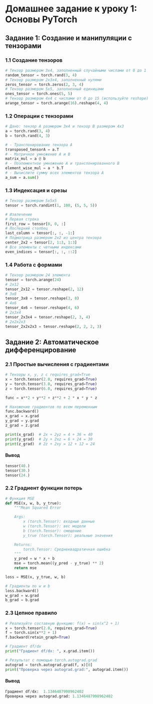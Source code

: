 # Домашнее задание к уроку 1: Основы PyTorch

## Задание 1: Создание и манипуляции с тензорами 

### 1.1 Создание тензоров 
```python
# Тензор размером 3x4, заполненный случайными числами от 0 до 1
random_tensor = torch.rand(3, 4)
# Тензор размером 2x3x4, заполненный нулями
zeros_tensor = torch.zeros(2, 3, 4)
# Тензор размером 5x5, заполненный единицами
ones_tensor = torch.ones(5, 5)
# Тензор размером 4x4 с числами от 0 до 15 (используйте reshape)
arange_tensor = torch.arange(16).reshape(4, 4)
```

### 1.2 Операции с тензорами

```python
# Дано: тензор A размером 3x4 и тензор B размером 4x3
a = torch.rand(3, 4)
b = torch.rand(4, 3)

# - Транспонирование тензора A
transposed_tensorA = a.T
# - Матричное умножение A и B
matrix_mul = a @ b
# - Поэлементное умножение A и транспонированного B
element_wise_mul = a * b.T
# - Вычислите сумму всех элементов тензора A
a_sum = a.sum()
```

### 1.3 Индексация и срезы

```python
# Тензор размером 5x5x5
tensor = torch.randint(1, 100, (5, 5, 5))

# Извлечение
# Первая строка
first_row = tensor[0, 0, :]
# Последний столбец
last_column = tensor[:, :, -1:]
# Подматрица размером 2x2 из центра тензора
center_2x2 = tensor[2, 1:3, 1:3]
# Все элементы с четными индексами
even_indices = tensor[:, :, ::2]
```


### 1.4 Работа с формами
```python
# Тензор размером 24 элемента
tensor = torch.arange(24)
# 2x12
tensor_2x12 = tensor.reshape(2, 12)
# 3x8
tensor_3x8 = tensor.reshape(3, 8)
# 4x6
tensor_4x6 = tensor.reshape(4, 6)
# 2x3x4
tensor_2x3x4 = tensor.reshape(2, 3, 4)
# 2x2x2x3
tensor_2x2x2x3 = tensor.reshape(2, 2, 2, 3)
```

## Задание 2: Автоматическое дифференцирование

### 2.1 Простые вычисления с градиентами
```python
# Тензоры x, y, z с requires_grad=True
x = torch.tensor(2.0, requires_grad=True)
y = torch.tensor(3.0, requires_grad=True)
z = torch.tensor(6.0, requires_grad=True)

func = x**2 + y**2 + z**2 + 2 * x * y * z

# Нахожение градиентов по всем переменным
func.backward()
x_grad = x.grad
y_grad = y.grad
z_grad = z.grad

print(x_grad)  # 2x + 2yz = 4 + 36 = 40
print(y_grad)  # 2y + 2xz = 6 + 24 = 30
print(z_grad)  # 2z + 2xy = 12 + 12 = 24
```

#### Вывод 
```python
tensor(40.)
tensor(30.)
tensor(24.)
```

### 2.2 Градиент функции потерь

```python
# Функция MSE
def MSE(x, w, b, y_true):
    """Mean Squared Error 

    Args:
        x (torch.Tensor): входные данные
        w (torch.Tensor): вес модели
        b (torch.Tensor): смещение
        y_true (torch.Tensor): реальные значения

    Returns:
        torch.Tensor: Cреднеквадратичная ошибка
    """
    y_pred = w * x + b
    mse = torch.mean((y_pred - y_true) ** 2)
    return mse

loss = MSE(x, y_true, w, b)

# Градиенты по w и b
loss.backward()
w_grad = w.grad
b_grad = b.grad
```


### 2.3 Цепное правило

```python
# Реализуйте составную функцию: f(x) = sin(x^2 + 1)
x = torch.tensor(2.0, requires_grad=True)
f = torch.sin(x**2 + 1)
f.backward(retain_graph=True)

# Градиент df/dx
print("Градиент df/dx: ", x.grad.item())

# Результат с помощью torch.autograd.grad
autograd = torch.autograd.grad(f, x)[0]
print("Проверка через autograd.grad:", autograd.item())
```
#### Вывод 

```python
Градиент df/dx:  1.1346487998962402
Проверка через autograd.grad: 1.1346487998962402
```

